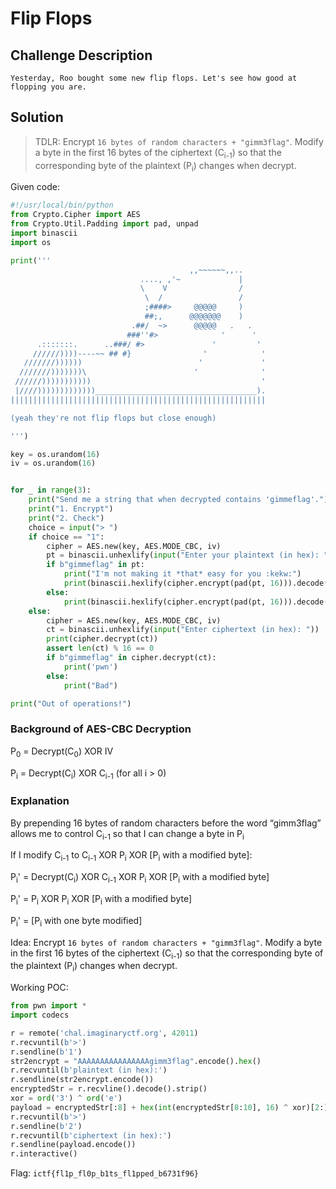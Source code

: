 # Flip Flops

## Challenge Description
`Yesterday, Roo bought some new flip flops. Let's see how good at flopping you are.`

## Solution

> TDLR: Encrypt `16 bytes of random characters + "gimm3flag"`. Modify a byte in the first 16 bytes of the ciphertext (C<sub>i-1</sub>) so that the corresponding byte of the plaintext (P<sub>i</sub>) changes when decrypt.

Given code:
``` python
#!/usr/local/bin/python
from Crypto.Cipher import AES
from Crypto.Util.Padding import pad, unpad
import binascii
import os

print('''
                                        ,,~~~~~~,,..
                             ...., ,'~             |
                             \    V                /
                              \  /                 /
                              ;####>     @@@@@     )
                              ##;,      @@@@@@@    )
                           .##/  ~>      @@@@@   .   .
                          ###''#>              '      '
      .:::::::.      ..###/ #>               '         '
     //////))))----~~ ## #}                '            '
   ///////))))))                          '             '
  ///////)))))))\                        '              '
 //////)))))))))))                                      '
 |////)))))))))))))____________________________________).
|||||||||||||||||||||||||||||||||||||||||||||||||||||||||

(yeah they're not flip flops but close enough)

''')

key = os.urandom(16)
iv = os.urandom(16)


for _ in range(3):
    print("Send me a string that when decrypted contains 'gimmeflag'.")
    print("1. Encrypt")
    print("2. Check")
    choice = input("> ")
    if choice == "1":
        cipher = AES.new(key, AES.MODE_CBC, iv)
        pt = binascii.unhexlify(input("Enter your plaintext (in hex): "))
        if b"gimmeflag" in pt:
            print("I'm not making it *that* easy for you :kekw:")
            print(binascii.hexlify(cipher.encrypt(pad(pt, 16))).decode())
        else:
            print(binascii.hexlify(cipher.encrypt(pad(pt, 16))).decode())
    else:
        cipher = AES.new(key, AES.MODE_CBC, iv)
        ct = binascii.unhexlify(input("Enter ciphertext (in hex): "))
        print(cipher.decrypt(ct))
        assert len(ct) % 16 == 0
        if b"gimmeflag" in cipher.decrypt(ct):
            print('pwn')
        else:
            print("Bad")

print("Out of operations!")
```

### Background of AES-CBC Decryption
P<sub>0</sub> = Decrypt(C<sub>0</sub>) XOR IV

P<sub>i</sub> = Decrypt(C<sub>i</sub>) XOR C<sub>i-1</sub> (for all i > 0)

### Explanation
By prepending 16 bytes of random characters before the word “gimm3flag” allows me to control C<sub>i-1</sub> so that I can change a byte in P<sub>i</sub>

If I modify C<sub>i-1</sub> to C<sub>i-1</sub> XOR P<sub>i</sub> XOR [P<sub>i</sub> with a modified byte]:

P<sub>i</sub>' = Decrypt(C<sub>i</sub>) XOR C<sub>i-1</sub> XOR P<sub>i</sub> XOR [P<sub>i</sub> with a modified byte] 

P<sub>i</sub>' = P<sub>i</sub> XOR P<sub>i</sub> XOR [P<sub>i</sub> with a modified byte]

P<sub>i</sub>' = [P<sub>i</sub> with one byte modified]

Idea: Encrypt `16 bytes of random characters + "gimm3flag"`. Modify a byte in the first 16 bytes of the ciphertext (C<sub>i-1</sub>) so that the corresponding byte of the plaintext (P<sub>i</sub>) changes when decrypt. 

Working POC:
``` python
from pwn import *
import codecs

r = remote('chal.imaginaryctf.org', 42011)
r.recvuntil(b'>')
r.sendline(b'1')
str2encrypt = "AAAAAAAAAAAAAAAAgimm3flag".encode().hex()
r.recvuntil(b'plaintext (in hex):')
r.sendline(str2encrypt.encode())
encryptedStr = r.recvline().decode().strip()
xor = ord('3') ^ ord('e')
payload = encryptedStr[:8] + hex(int(encryptedStr[8:10], 16) ^ xor)[2:]  + encryptedStr[10:]
r.recvuntil(b'>')
r.sendline(b'2')
r.recvuntil(b'ciphertext (in hex):')
r.sendline(payload.encode())
r.interactive()
```

Flag: `ictf{fl1p_fl0p_b1ts_fl1pped_b6731f96}`